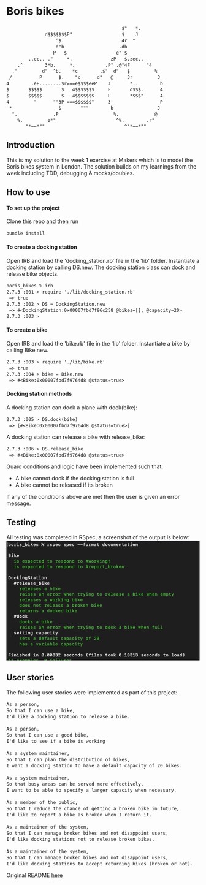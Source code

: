 # Boris bikes


```
                                          $"   *.      
              d$$$$$$$P"                  $    J
                  ^$.                     4r  "
                  d"b                    .db
                 P   $                  e" $
        ..ec.. ."     *.              zP   $.zec..
    .^        3*b.     *.           .P" .@"4F      "4
  ."         d"  ^b.    *c        .$"  d"   $         %
 /          P      $.    "c      d"   @     3r         3
4        .eE........$r===e$$$$eeP    J       *..        b
$       $$$$$       $   4$$$$$$$     F       d$$$.      4
$       $$$$$       $   4$$$$$$$     L       *$$$"      4
4         "      ""3P ===$$$$$$"     3                  P
 *                 $       """        b                J
  ".             .P                    %.             @
    %.         z*"                      ^%.        .r"
       "*==*""                             ^"*==*""   

```

## Introduction

This is my solution to the week 1 exercise at Makers which is to model the Boris bikes system in London. The solution builds on my learnings from the week including TDD, debugging & mocks/doubles.

## How to use

#### To set up the project

Clone this repo and then run 

```
bundle install
```
#### To create a docking station

Open IRB and load the 'docking_station.rb' file in the 'lib' folder. Instantiate a docking station by calling DS.new. The docking station class can dock and release bike objects.

```
boris_bikes % irb       
2.7.3 :001 > require './lib/docking_station.rb'
 => true 
2.7.3 :002 > DS = DockingStation.new
 => #<DockingStation:0x00007fbd7f96c258 @bikes=[], @capacity=20> 
2.7.3 :003 > 
```

#### To create a bike

Open IRB and load the 'bike.rb' file in the 'lib' folder. Instantiate a bike by calling Bike.new.

```
2.7.3 :003 > require './lib/bike.rb'
 => true 
2.7.3 :004 > bike = Bike.new
 => #<Bike:0x00007fbd7f9764d8 @status=true> 
```

#### Docking station methods

A docking station can dock a plane with dock(bike):

```
2.7.3 :005 > DS.dock(bike)
 => [#<Bike:0x00007fbd7f9764d8 @status=true>] 
```

A docking station can release a bike with release_bike:

```
2.7.3 :006 > DS.release_bike
 => #<Bike:0x00007fbd7f9764d8 @status=true> 
```

Guard conditions and logic have been implemented such that:
- A bike cannot dock if the docking station is full
- A bike cannot be released if its broken

If any of the conditions above are met then the user is given an error message.

## Testing

All testing was completed in RSpec, a screenshot of the output is below:
![tests](./images/tests.png)

## User stories

The following user stories were implemented as part of this project:
```
As a person,
So that I can use a bike,
I'd like a docking station to release a bike.

As a person,
So that I can use a good bike,
I'd like to see if a bike is working

As a system maintainer,
So that I can plan the distribution of bikes,
I want a docking station to have a default capacity of 20 bikes.

As a system maintainer,
So that busy areas can be served more effectively,
I want to be able to specify a larger capacity when necessary.

As a member of the public,
So that I reduce the chance of getting a broken bike in future,
I'd like to report a bike as broken when I return it.

As a maintainer of the system,
So that I can manage broken bikes and not disappoint users,
I'd like docking stations not to release broken bikes.

As a maintainer of the system,
So that I can manage broken bikes and not disappoint users,
I'd like docking stations to accept returning bikes (broken or not).

```


Original README [here](https://github.com/makersacademy/course/blob/main/boris_bikes/0_challenge_map.md)